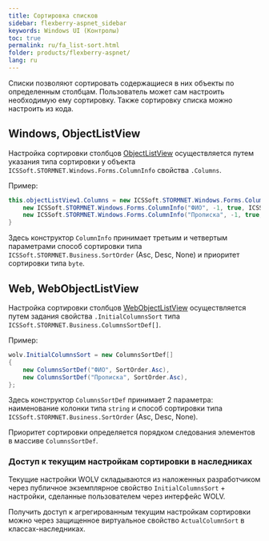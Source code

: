 ```yaml
---
title: Сортировка списков
sidebar: flexberry-aspnet_sidebar
keywords: Windows UI (Контролы)
toc: true
permalink: ru/fa_list-sort.html
folder: products/flexberry-aspnet/
lang: ru
---
```

Списки позволяют сортировать содержащиеся в них объекты по определенным столбцам. Пользователь может сам настроить необходимую ему сортировку.
Также сортировку списка можно настроить из кода.

## Windows, ObjectListView

Настройка сортировки столбцов [ObjectListView](object-list-view.html) осуществляется путем указания типа сортировки у объекта
`ICSSoft.STORMNET.Windows.Forms.ColumnInfo` свойства `.Columns`.

Пример:

```cs
this.objectListView1.Columns = new ICSSoft.STORMNET.Windows.Forms.ColumnInfo[] {
    new ICSSoft.STORMNET.Windows.Forms.ColumnInfo("ФИО", -1, true, ICSSoft.STORMNET.Business.SortOrder.Asc, ((byte)(0)), "ФИО"),
    new ICSSoft.STORMNET.Windows.Forms.ColumnInfo("Прописка", -1, true, ICSSoft.STORMNET.Business.SortOrder.Asc, ((byte)(1)), "Прописка")
}
```

Здесь конструктор `ColumnInfo` принимает третьим и четвертым параметрами способ сортировки типа `ICSSoft.STORMNET.Business.SortOrder` (Asc, Desc, None) и
приоритет сортировки типа `byte`.

## Web, WebObjectListView

Настройка сортировки столбцов [WebObjectListView](web-object-list-view.html) осуществляется путем задания свойства `.InitialColumnsSort` типа
`ICSSoft.STORMNET.Business.ColumnsSortDef[]`.

Пример:

```cs
wolv.InitialColumnsSort = new ColumnsSortDef[] 
{
    new ColumnsSortDef("ФИО", SortOrder.Asc),
    new ColumnsSortDef("Прописка", SortOrder.Asc),
};
```

Здесь конструктор `ColumnsSortDef` принимает 2 параметра: наименование колонки типа `string` и способ сортировки типа `ICSSoft.STORMNET.Business.SortOrder` (Asc, Desc, None).

Приоритет сортировки определяется порядком следования элементов в массиве `ColumnsSortDef`.

### Доступ к текущим настройкам сортировки в наследниках

Текущие настройки WOLV складываются из наложенных разработчиком через публичное экземплярное свойство `InitialColumnsSort` + настройки, сделанные пользователем
через интерфейс WOLV.

Получить доступ к агрегированным текущим настройкам сортировки можно через защищенное виртуальное свойство `ActualColumnSort` в классах-наследниках.